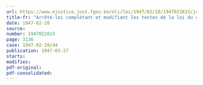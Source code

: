```yaml
---
url: https://www.ejustice.just.fgov.be/eli/loi/1947/02/28/1947022815/justel
title-fr: "Arrêté-loi complétant et modifiant les textes de la loi du 4 août 1930 portant généralisation des allocations familiales en faveur des travailleurs salariés"
date: 1947-02-28
source:
number: 1947022815
page: 3136
case: 1947-02-28/44
publication: 1947-03-27
starts:
modifies:
pdf-original:
pdf-consolidated:
---
```


